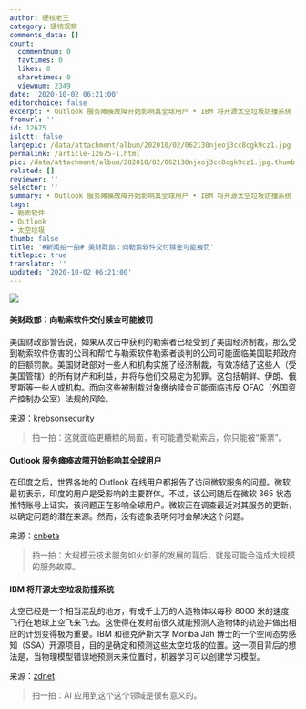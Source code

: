 ```yaml
---
author: 硬核老王
category: 硬核观察
comments_data: []
count:
  commentnum: 0
  favtimes: 0
  likes: 0
  sharetimes: 0
  viewnum: 2349
date: '2020-10-02 06:21:00'
editorchoice: false
excerpt: • Outlook 服务瘫痪故障开始影响其全球用户 • IBM 将开源太空垃圾防撞系统
fromurl: ''
id: 12675
islctt: false
largepic: /data/attachment/album/202010/02/062130njeoj3cc8cgk9cz1.jpg
permalink: /article-12675-1.html
pic: /data/attachment/album/202010/02/062130njeoj3cc8cgk9cz1.jpg.thumb.jpg
related: []
reviewer: ''
selector: ''
summary: • Outlook 服务瘫痪故障开始影响其全球用户 • IBM 将开源太空垃圾防撞系统
tags:
- 勒索软件
- Outlook
- 太空垃圾
thumb: false
title: '#新闻拍一拍# 美财政部：向勒索软件交付赎金可能被罚'
titlepic: true
translator: ''
updated: '2020-10-02 06:21:00'
---
```


![](/data/attachment/album/202010/02/062130njeoj3cc8cgk9cz1.jpg)


#### 美财政部：向勒索软件交付赎金可能被罚


美国财政部警告说，如果从攻击中获利的勒索者已经受到了美国经济制裁，那么受到勒索软件伤害的公司和帮忙与勒索软件勒索者谈判的公司可能面临美国联邦政府的巨额罚款。美国财政部对一些人和机构实施了经济制裁，有效冻结了这些人（受美国管辖）的所有财产和利益，并将与他们交易定为犯罪。这包括朝鲜、伊朗、俄罗斯等一些人或机构。而向这些被制裁对象缴纳赎金可能面临违反 OFAC（外国资产控制办公室）法规的风险。


来源：[krebsonsecurity](https://krebsonsecurity.com/2020/10/ransomware-victims-that-pay-up-could-incur-steep-fines-from-uncle-sam/)



> 
> 拍一拍：这就面临更糟糕的局面，有可能遭受勒索后，你只能被“撕票”。
> 
> 
> 


#### Outlook 服务瘫痪故障开始影响其全球用户


在印度之后，世界各地的 Outlook 在线用户都报告了访问微软服务的问题。微软最初表示，印度的用户是受影响的主要群体。不过，该公司随后在微软 365 状态推特账号上证实，该问题正在影响全球用户。微软正在调查最近对其服务的更新，以确定问题的潜在来源。然而，没有迹象表明何时会解决这个问题。


来源：[cnbeta](https://www.cnbeta.com/articles/tech/1035967.htm)



> 
> 拍一拍：大规模云技术服务如火如荼的发展的背后，就是可能会造成大规模的服务故障。
> 
> 
> 


#### IBM 将开源太空垃圾防撞系统


太空已经是一个相当混乱的地方，有成千上万的人造物体以每秒 8000 米的速度飞行在地球上空飞来飞去。这使得在发射前很久就能预测人造物体的轨迹并做出相应的计划变得极为重要。IBM 和德克萨斯大学 Moriba Jah 博士的一个空间态势感知（SSA）开源项目，目的是确定和预测这些太空垃圾的位置。这一项目背后的想法是，当物理模型错误地预测未来位置时，机器学习可以创建学习模型。


来源：[zdnet](https://www.zdnet.com/article/ibm-to-open-source-space-junk-collision-avoidance/)



> 
> 拍一拍：AI 应用到这个这个领域是很有意义的。
> 
> 
>